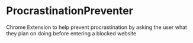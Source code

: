 # ProcrastinationPreventer
Chrome Extension to help prevent procrastination by asking the user what they plan on doing before entering a blocked website
